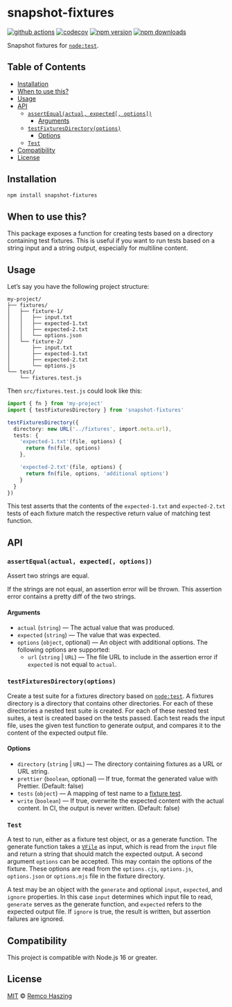 # snapshot-fixtures

[![github actions](https://github.com/remcohaszing/snapshot-fixtures/actions/workflows/ci.yaml/badge.svg)](https://github.com/remcohaszing/snapshot-fixtures/actions/workflows/ci.yaml)
[![codecov](https://codecov.io/gh/remcohaszing/snapshot-fixtures/branch/main/graph/badge.svg)](https://codecov.io/gh/remcohaszing/snapshot-fixtures)
[![npm version](https://img.shields.io/npm/v/snapshot-fixtures)](https://www.npmjs.com/package/snapshot-fixtures)
[![npm downloads](https://img.shields.io/npm/dm/snapshot-fixtures)](https://www.npmjs.com/package/snapshot-fixtures)

Snapshot fixtures for [`node:test`](https://nodejs.org/api/test.html).

## Table of Contents

- [Installation](#installation)
- [When to use this?](#when-to-use-this)
- [Usage](#usage)
- [API](#api)
  - [`assertEqual(actual, expected[, options])`](#assertequalactual-expected-options)
    - [Arguments](#arguments)
  - [`testFixturesDirectory(options)`](#testfixturesdirectoryoptions)
    - [Options](#options)
  - [`Test`](#test)
- [Compatibility](#compatibility)
- [License](#license)

## Installation

```sh
npm install snapshot-fixtures
```

## When to use this?

This package exposes a function for creating tests based on a directory containing test fixtures.
This is useful if you want to run tests based on a string input and a string output, especially for
multiline content.

## Usage

Let’s say you have the following project structure:

```
my-project/
├── fixtures/
│   ├── fixture-1/
│   │   ├── input.txt
│   │   ├── expected-1.txt
│   │   ├── expected-2.txt
│   │   └── options.json
│   └── fixture-2/
│       ├── input.txt
│       ├── expected-1.txt
│       ├── expected-2.txt
│       └── options.js
└── test/
    └── fixtures.test.js
```

Then `src/fixtures.test.js` could look like this:

```typescript
import { fn } from 'my-project'
import { testFixturesDirectory } from 'snapshot-fixtures'

testFixturesDirectory({
  directory: new URL('../fixtures', import.meta.url),
  tests: {
    'expected-1.txt'(file, options) {
      return fn(file, options)
    },

    'expected-2.txt'(file, options) {
      return fn(file, options, 'additional options')
    }
  }
})
```

This test asserts that the contents of the `expected-1.txt` and `expected-2.txt` tests of each
fixture match the respective return value of matching test function.

## API

### `assertEqual(actual, expected[, options])`

Assert two strings are equal.

If the strings are not equal, an assertion error will be thrown. This assertion error contains a
pretty diff of the two strings.

#### Arguments

- `actual` (`string`) — The actual value that was produced.
- `expected` (`string`) — The value that was expected.
- `options` (`object`, optional) — An object with additional options. The following options are
  supported:
  - `url` (`string` | `URL`) — The file URL to include in the assertion error if `expected` is not
    equal to `actual`.

### `testFixturesDirectory(options)`

Create a test suite for a fixtures directory based on
[`node:test`](https://nodejs.org/api/test.html). A fixtures directory is a directory that contains
other directories. For each of these directories a nested test suite is created. For each of these
nested test suites, a test is created based on the tests passed. Each test reads the input file,
uses the given test function to generate output, and compares it to the content of the expected
output file.

#### Options

- `directory` (`string` | `URL`) — The directory containing fixtures as a URL or URL string.
- `prettier` (`boolean`, optional) — If true, format the generated value with Prettier. (Default:
  false)
- `tests` (`object`) — A mapping of test name to a [fixture test](#test).
- `write` (`boolean`) — If true, overwrite the expected content with the actual content. In CI, the
  output is never written. (Default: false)

### `Test`

A test to run, either as a fixture test object, or as a generate function. The generate function
takes a [`VFile`](https://github.com/vfile/vfile) as input, which is read from the `input` file and
return a string that should match the expected output. A second argument `options` can be accepted.
This may contain the options of the fixture. These options are read from the `options.cjs`,
`options.js`, `options.json` or `options.mjs` file in the fixture directory.

A test may be an object with the `generate` and optional `input`, `expected`, and `ignore`
properties. In this case `input` determines which input file to read, `generate` serves as the
generate function, and `expected` refers to the expected output file. If `ignore` is true, the
result is written, but assertion failures are ignored.

## Compatibility

This project is compatible with Node.js 16 or greater.

## License

[MIT](LICENSE.md) © [Remco Haszing](https://github.com/remcohaszing)
